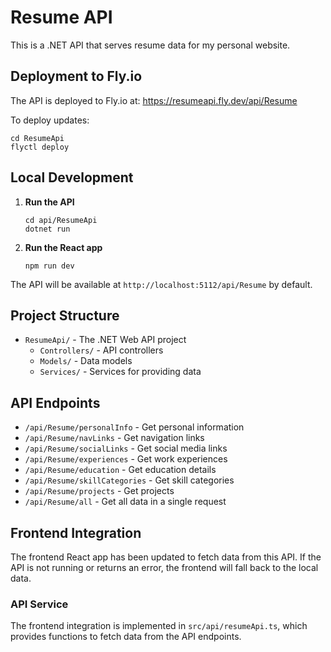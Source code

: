 # Resume API

This is a .NET API that serves resume data for my personal website.

## Deployment to Fly.io

The API is deployed to Fly.io at: https://resumeapi.fly.dev/api/Resume

To deploy updates:

```
cd ResumeApi
flyctl deploy
```

## Local Development

1. **Run the API**

   ```
   cd api/ResumeApi
   dotnet run
   ```

2. **Run the React app**
   ```
   npm run dev
   ```

The API will be available at `http://localhost:5112/api/Resume` by default.

## Project Structure

- `ResumeApi/` - The .NET Web API project
  - `Controllers/` - API controllers
  - `Models/` - Data models
  - `Services/` - Services for providing data

## API Endpoints

- `/api/Resume/personalInfo` - Get personal information
- `/api/Resume/navLinks` - Get navigation links
- `/api/Resume/socialLinks` - Get social media links
- `/api/Resume/experiences` - Get work experiences
- `/api/Resume/education` - Get education details
- `/api/Resume/skillCategories` - Get skill categories
- `/api/Resume/projects` - Get projects
- `/api/Resume/all` - Get all data in a single request

## Frontend Integration

The frontend React app has been updated to fetch data from this API. If the API is not running or returns an error, the frontend will fall back to the local data.

### API Service

The frontend integration is implemented in `src/api/resumeApi.ts`, which provides functions to fetch data from the API endpoints.
